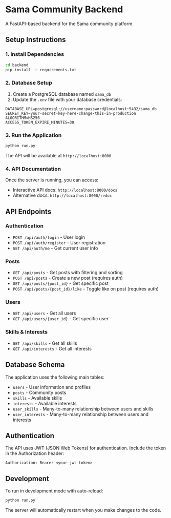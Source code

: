 # Sama Community Backend

A FastAPI-based backend for the Sama community platform.

## Setup Instructions

### 1. Install Dependencies

```bash
cd backend
pip install -r requirements.txt
```

### 2. Database Setup

1. Create a PostgreSQL database named `sama_db`
2. Update the `.env` file with your database credentials:

```env
DATABASE_URL=postgresql://username:password@localhost:5432/sama_db
SECRET_KEY=your-secret-key-here-change-this-in-production
ALGORITHM=HS256
ACCESS_TOKEN_EXPIRE_MINUTES=30
```

### 3. Run the Application

```bash
python run.py
```

The API will be available at `http://localhost:8000`

### 4. API Documentation

Once the server is running, you can access:
- Interactive API docs: `http://localhost:8000/docs`
- Alternative docs: `http://localhost:8000/redoc`

## API Endpoints

### Authentication
- `POST /api/auth/login` - User login
- `POST /api/auth/register` - User registration
- `GET /api/auth/me` - Get current user info

### Posts
- `GET /api/posts` - Get posts with filtering and sorting
- `POST /api/posts` - Create a new post (requires auth)
- `GET /api/posts/{post_id}` - Get specific post
- `POST /api/posts/{post_id}/like` - Toggle like on post (requires auth)

### Users
- `GET /api/users` - Get all users
- `GET /api/users/{user_id}` - Get specific user

### Skills & Interests
- `GET /api/skills` - Get all skills
- `GET /api/interests` - Get all interests

## Database Schema

The application uses the following main tables:
- `users` - User information and profiles
- `posts` - Community posts
- `skills` - Available skills
- `interests` - Available interests
- `user_skills` - Many-to-many relationship between users and skills
- `user_interests` - Many-to-many relationship between users and interests

## Authentication

The API uses JWT (JSON Web Tokens) for authentication. Include the token in the Authorization header:

```
Authorization: Bearer <your-jwt-token>
```

## Development

To run in development mode with auto-reload:

```bash
python run.py
```

The server will automatically restart when you make changes to the code.